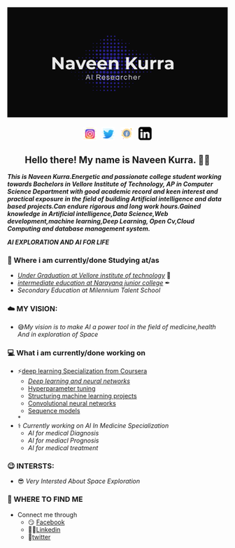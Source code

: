 ## [![Naveen Kurra's header](https://github.com/naveen-kurra/naveen-kurra/blob/main/Screenshot%20(29).png)](https://github.com/naveen-kurra)
<p align='center'>
<a href="https://www.instagram.com/naveen._kurra/"><img height="30" src="https://github.com/naveen-kurra/naveen-kurra/blob/main/icons8-instagram-64.png"></a>&nbsp;&nbsp;
<a href="https://twitter.com/Naveen_kurra7"><img height="30" src="https://github.com/naveen-kurra/naveen-kurra/blob/main/icons8-twitter-64.png"></a>&nbsp;&nbsp;
<a href="https://www.facebook.com/people/Naveen-Chowdary/100008693080523"><img height="30" src="https://github.com/naveen-kurra/naveen-kurra/blob/main/icons8-facebook-50.png"></a>&nbsp;&nbsp;
<a href="www.linkedin.com/in/naveen-kurra"><img height="30" src="https://github.com/naveen-kurra/naveen-kurra/blob/main/icons8-linkedin-26.png"></a>
</p>  

<h2 align="center">Hello there! My name is Naveen Kurra. 👋🤓</h2>

***This is Naveen Kurra.Energetic and passionate college student working towards Bachelors in Vellore Institute of Technology, AP in Computer Science Department with good academic record and keen interest and practical exposure in the field of building Artificial intelligence and data based projects.Can endure rigorous and long work hours.Gained   knowledge in Artificial intelligence,Data Science,Web development,machine learning,Deep Learning, Open Cv,Cloud Computing and database management system.***
  
  ***AI EXPLORATION AND AI FOR LIFE***
 ### 💼 Where i am currently/done Studying at/as
- [*Under Graduation at Vellore institute of technology*](https://vitap.ac.in) 💼 
- [*intermediate education at Narayana junior college*](https://narayanagroup.com/) ✒
- *Secondary Education at Milennium Talent School*
    
 ### ☁️ MY VISION: 
   * 😅*My vision is to make AI a power tool in the field of medicine,health And in exploration of Space*
 ### 💻 What i am currently/done working on
   * ⚡[deep learning Specialization from Coursera](https://www.coursera.org/account/accomplishments/specialization/certificate/68ANANEBG53G)<ul><li>*[Deep learning and neural networks](https://coursera.org/share/87dd7f68e172a792cf032d2a9199ce51)*</li><li>[Hyperparameter tuning](https://coursera.org/share/92e831ef627783f5096976434dcebf02)</li><li>[Structuring machine learning projects](https://coursera.org/share/96b17eb99d69db8d528d81175967c34f)</li><li>[Convolutional neural networks](https://coursera.org/share/ce15f596037dc68927ab8d90a99c6c0b)</li><li>[Sequence models](https://coursera.org/share/8193500e45ac501cf425bfae1a300247)</li></ul>*
   * ⚕️ *Currently working on AI In Medicine Specialization*<ul><li>*AI for medical Diagnosis*</li><li>*AI for mediacl Prognosis*</li><li>*AI for medical treatment*</li></ul>
### 😉 INTERSTS:
   * 😎 *Very Intersted About Space Exploration*
### 🔗 WHERE TO FIND ME
   * Connect me through<ul><li>😏 [Facebook](https://www.facebook.com/people/Naveen-Chowdary/100008693080523)</li><li>👨💼[Linkedin](www.linkedin.com/in/naveen-kurra)</li><li>🐤[twitter](https://twitter.com/Naveen_kurra7)</li></ul>


<!--
**naveen-kurra/naveen-kurra** is a ✨ _special_ ✨ repository because its `README.md` (this file) appears on your GitHub profile.

